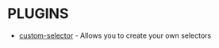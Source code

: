 # PLUGINS

- [custom-selector](https://github.com/thysultan/stylis.js/blob/master/plugins/custom-selector) - Allows you to create your own selectors